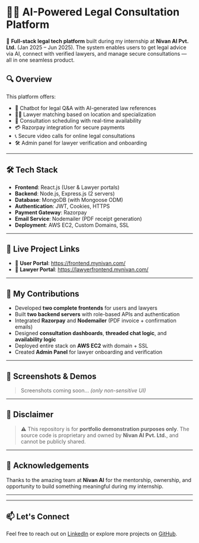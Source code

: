 # 🧑‍⚖️ AI-Powered Legal Consultation Platform

🚀 **Full-stack legal tech platform** built during my internship at **Nivan AI Pvt. Ltd.** (Jan 2025 – Jun 2025). The system enables users to get legal advice via AI, connect with verified lawyers, and manage secure consultations — all in one seamless product.

## 🔍 Overview

This platform offers:

- 💬 Chatbot for legal Q&A with AI-generated law references
- 👨‍⚖️ Lawyer matching based on location and specialization
- 📅 Consultation scheduling with real-time availability
- 💳 Razorpay integration for secure payments
- 📞 Secure video calls for online legal consultations
- 🛠️ Admin panel for lawyer verification and onboarding

---

## 🛠️ Tech Stack

- **Frontend**: React.js (User & Lawyer portals)
- **Backend**: Node.js, Express.js (2 servers)
- **Database**: MongoDB (with Mongoose ODM)
- **Authentication**: JWT, Cookies, HTTPS
- **Payment Gateway**: Razorpay
- **Email Service**: Nodemailer (PDF receipt generation)
- **Deployment**: AWS EC2, Custom Domains, SSL

---

## 🔗 Live Project Links

- 🔹 **User Portal**: https://frontend.mynivan.com/
- 🔹 **Lawyer Portal**: https://lawyerfrontend.mynivan.com/

---

## 💼 My Contributions

- Developed **two complete frontends** for users and lawyers
- Built **two backend servers** with role-based APIs and authentication
- Integrated **Razorpay** and **Nodemailer** (PDF invoice + confirmation emails)
- Designed **consultation dashboards**, **threaded chat logic**, and **availability logic**
- Deployed entire stack on **AWS EC2** with domain + SSL
- Created **Admin Panel** for lawyer onboarding and verification

---

## 📸 Screenshots & Demos

> Screenshots coming soon… *(only non-sensitive UI)*

---

## 📌 Disclaimer

> ⚠️ This repository is for **portfolio demonstration purposes only**. The source code is proprietary and owned by **Nivan AI Pvt. Ltd.**, and cannot be publicly shared.

---

## 🙏 Acknowledgements

Thanks to the amazing team at **Nivan AI** for the mentorship, ownership, and opportunity to build something meaningful during my internship.

---
---

## 📫 Let's Connect

Feel free to reach out on [LinkedIn](https://www.linkedin.com/in/vivekharshcodecraft/) or explore more projects on [GitHub](https://github.com/HarshTechStack).
